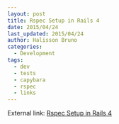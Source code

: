 ```yaml
---
layout: post
title: Rspec Setup in Rails 4
date: 2015/04/24
last_updated: 2015/04/24
author: Halisson Bruno
categories:
  - Development
tags:
  - dev
  - tests
  - capybara
  - rspec
  - links
---
```


External link: [Rspec Setup in Rails 4](http://www.bicrement.com/articles/2014/rspec-setup-in-rails-4.html)
